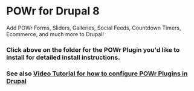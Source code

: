 # POWr for Drupal 8
Add POWr Forms, Sliders, Galleries, Social Feeds, Countdown Timers, Ecommerce, and much more to Drupal!

### Click above on the folder for the POWr Plugin you'd like to install for detailed install instructions.

### See also [Video Tutorial for how to configure POWr Plugins in Drupal](https://www.youtube.com/watch?v=8V4WzSqpvRA)
